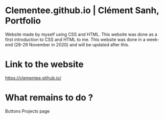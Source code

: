 # Clementee.github.io | Clément Sanh, Portfolio

Website made by myself using CSS and HTML. This website was done as a first introduction to CSS and HTML to me. 
This website was done in a week-end (28-29 November in 2020) and will be updated after this.

# Link to the website

https://clementee.github.io/

# What remains to do ?

Buttons
Projects page
